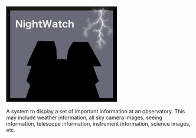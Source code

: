 ![logo](https://github.com/LowellObservatory/NightWatch/blob/master/_images/simple-orig-lightning-300.png "Logo")

A system to display a set of important information at an observatory.  This may include weather information, all sky camera images, seeing information, telescope information, instrument information, science images, etc.
